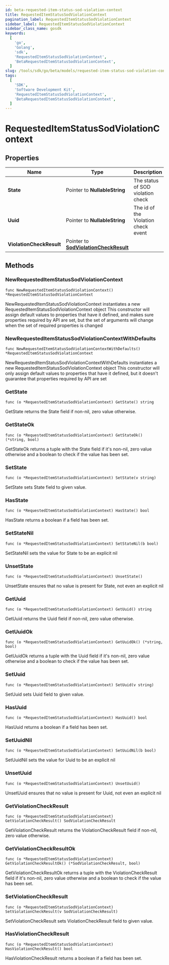 ```yaml
---
id: beta-requested-item-status-sod-violation-context
title: RequestedItemStatusSodViolationContext
pagination_label: RequestedItemStatusSodViolationContext
sidebar_label: RequestedItemStatusSodViolationContext
sidebar_class_name: gosdk
keywords:
  [
    'go',
    'Golang',
    'sdk',
    'RequestedItemStatusSodViolationContext',
    'BetaRequestedItemStatusSodViolationContext',
  ]
slug: /tools/sdk/go/beta/models/requested-item-status-sod-violation-context
tags:
  [
    'SDK',
    'Software Development Kit',
    'RequestedItemStatusSodViolationContext',
    'BetaRequestedItemStatusSodViolationContext',
  ]
---
```


# RequestedItemStatusSodViolationContext

## Properties

| Name | Type | Description | Notes |
| --- | --- | --- | --- |
| **State** | Pointer to **NullableString** | The status of SOD violation check | [optional] |
| **Uuid** | Pointer to **NullableString** | The id of the Violation check event | [optional] |
| **ViolationCheckResult** | Pointer to [**SodViolationCheckResult**](sod-violation-check-result) |  | [optional] |

## Methods

### NewRequestedItemStatusSodViolationContext

`func NewRequestedItemStatusSodViolationContext() *RequestedItemStatusSodViolationContext`

NewRequestedItemStatusSodViolationContext instantiates a new RequestedItemStatusSodViolationContext object This constructor will assign default values to properties that have it defined, and makes sure properties required by API are set, but the set of arguments will change when the set of required properties is changed

### NewRequestedItemStatusSodViolationContextWithDefaults

`func NewRequestedItemStatusSodViolationContextWithDefaults() *RequestedItemStatusSodViolationContext`

NewRequestedItemStatusSodViolationContextWithDefaults instantiates a new RequestedItemStatusSodViolationContext object This constructor will only assign default values to properties that have it defined, but it doesn't guarantee that properties required by API are set

### GetState

`func (o *RequestedItemStatusSodViolationContext) GetState() string`

GetState returns the State field if non-nil, zero value otherwise.

### GetStateOk

`func (o *RequestedItemStatusSodViolationContext) GetStateOk() (*string, bool)`

GetStateOk returns a tuple with the State field if it's non-nil, zero value otherwise and a boolean to check if the value has been set.

### SetState

`func (o *RequestedItemStatusSodViolationContext) SetState(v string)`

SetState sets State field to given value.

### HasState

`func (o *RequestedItemStatusSodViolationContext) HasState() bool`

HasState returns a boolean if a field has been set.

### SetStateNil

`func (o *RequestedItemStatusSodViolationContext) SetStateNil(b bool)`

SetStateNil sets the value for State to be an explicit nil

### UnsetState

`func (o *RequestedItemStatusSodViolationContext) UnsetState()`

UnsetState ensures that no value is present for State, not even an explicit nil

### GetUuid

`func (o *RequestedItemStatusSodViolationContext) GetUuid() string`

GetUuid returns the Uuid field if non-nil, zero value otherwise.

### GetUuidOk

`func (o *RequestedItemStatusSodViolationContext) GetUuidOk() (*string, bool)`

GetUuidOk returns a tuple with the Uuid field if it's non-nil, zero value otherwise and a boolean to check if the value has been set.

### SetUuid

`func (o *RequestedItemStatusSodViolationContext) SetUuid(v string)`

SetUuid sets Uuid field to given value.

### HasUuid

`func (o *RequestedItemStatusSodViolationContext) HasUuid() bool`

HasUuid returns a boolean if a field has been set.

### SetUuidNil

`func (o *RequestedItemStatusSodViolationContext) SetUuidNil(b bool)`

SetUuidNil sets the value for Uuid to be an explicit nil

### UnsetUuid

`func (o *RequestedItemStatusSodViolationContext) UnsetUuid()`

UnsetUuid ensures that no value is present for Uuid, not even an explicit nil

### GetViolationCheckResult

`func (o *RequestedItemStatusSodViolationContext) GetViolationCheckResult() SodViolationCheckResult`

GetViolationCheckResult returns the ViolationCheckResult field if non-nil, zero value otherwise.

### GetViolationCheckResultOk

`func (o *RequestedItemStatusSodViolationContext) GetViolationCheckResultOk() (*SodViolationCheckResult, bool)`

GetViolationCheckResultOk returns a tuple with the ViolationCheckResult field if it's non-nil, zero value otherwise and a boolean to check if the value has been set.

### SetViolationCheckResult

`func (o *RequestedItemStatusSodViolationContext) SetViolationCheckResult(v SodViolationCheckResult)`

SetViolationCheckResult sets ViolationCheckResult field to given value.

### HasViolationCheckResult

`func (o *RequestedItemStatusSodViolationContext) HasViolationCheckResult() bool`

HasViolationCheckResult returns a boolean if a field has been set.
